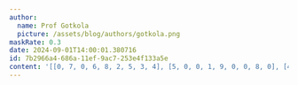 ```yaml
---
author:
  name: Prof Gotkola
  picture: /assets/blog/authors/gotkola.png
maskRate: 0.3
date: 2024-09-01T14:00:01.380716
id: 7b2966a4-686a-11ef-9ac7-253e4f133a5e
content: '[[0, 7, 0, 6, 8, 2, 5, 3, 4], [5, 0, 0, 1, 9, 0, 0, 8, 0], [4, 2, 8, 3, 5, 0, 6, 9, 1], [9, 0, 0, 0, 0, 0, 7, 5, 2], [2, 3, 5, 0, 7, 0, 4, 0, 0], [7, 8, 6, 4, 2, 5, 3, 1, 9], [3, 0, 7, 5, 0, 8, 0, 2, 6], [8, 5, 2, 7, 6, 0, 1, 4, 0], [6, 9, 4, 2, 1, 0, 8, 7, 0]]'
---
```


